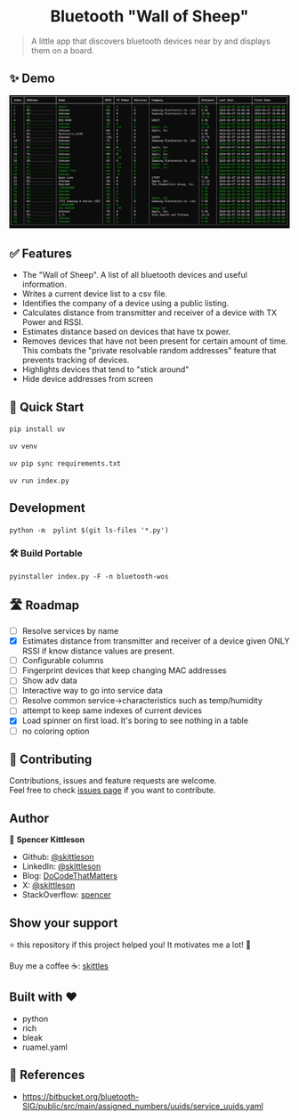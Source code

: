 <h1 align="center">Bluetooth "Wall of Sheep"</h1>

> A little app that discovers bluetooth devices near by and displays them on a board.

## ✨ Demo

![Interactive app](app.jpg)


## ✅ Features

 - The "Wall of Sheep".  A list of all bluetooth devices and useful information.
 - Writes a current device list to a csv file.
 - Identifies the company of a device using a public listing.
 - Calculates distance from transmitter and receiver of a device with TX Power and RSSI.
 - Estimates distance based on devices that have tx power.
 - Removes devices that have not been present for certain amount of time. This combats the "private resolvable random addresses" feature that prevents tracking of devices.
 - Highlights devices that tend to "stick around"
 - Hide device addresses from screen

## 🚀 Quick Start

`pip install uv`

`uv venv`

`uv pip sync requirements.txt`

`uv run index.py`

## Development

`python -m  pylint $(git ls-files '*.py')`

### 🛠️ Build Portable 

`pyinstaller index.py -F -n bluetooth-wos`

## 🛣️ Roadmap
 
 - [ ] Resolve services by name
 - [x] Estimates distance from transmitter and receiver of a device given ONLY RSSI if know distance values are present.
 - [ ] Configurable columns
 - [ ] Fingerprint devices that keep changing MAC addresses
 - [ ] Show adv data
 - [ ] Interactive way to go into service data
 - [ ] Resolve common service->characteristics such as temp/humidity
 - [ ] attempt to keep same indexes of current devices
 - [x] Load spinner on first load. It's boring to see nothing in a table
 - [ ] no coloring option

## 🤝 Contributing

Contributions, issues and feature requests are welcome.<br />
Feel free to check [issues page](https://github.com/skittleson/bluetooth-wos/issues) if you want to contribute.<br />

## Author

👤 **Spencer Kittleson**

- Github: [@skittleson](https://github.com/skittleson)
- LinkedIn: [@skittleson](https://www.linkedin.com/in/skittleson)
- Blog: [DoCodeThatMatters](https://docodethatmatters.com)
- X: [@skittleson](https://twitter.com/skittleson)
- StackOverflow: [spencer](https://stackoverflow.com/users/2414540/spencer)

## Show your support

⭐️ this repository if this project helped you! It motivates me a lot! 👋

Buy me a coffee ☕: <a href="https://www.buymeacoffee.com/skittles">skittles</a><br />

## Built with ♥

- python
- rich
- bleak
- ruamel.yaml


## 📑 References

 - https://bitbucket.org/bluetooth-SIG/public/src/main/assigned_numbers/uuids/service_uuids.yaml
